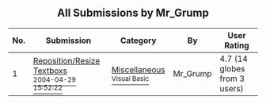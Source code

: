 ﻿<div align="center">

## All Submissions by Mr\_Grump

</div>

No.  | Submission | Category | By   | User Rating
---- | ---------- | -------- | ---- | -----------
1 | [Reposition/Resize Textboxs<br /><sup>2004-04-29 15:52:22</sup>](https://github.com/Planet-Source-Code/mr-grump-reposition-resize-textboxs__1-58778) | [Miscellaneous<br /><sup>Visual Basic</sup>](../ByCategory/miscellaneous__1-1.md) | Mr\_Grump | 4.7 (14 globes from 3 users)
